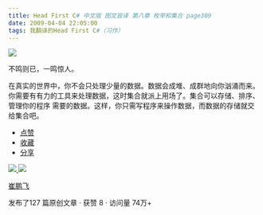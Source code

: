 ```yaml
---
title: Head First C# 中文版 图文皆译 第八章 枚举和集合 page309
date: 2009-04-04 22:05:00
tags: 我翻译的Head First C#（习作）
---
```

![](https://p-blog.csdn.net/images/p_blog_csdn_net/cuipengfei1/EntryImages/20090404/2009-04-04_21-16-44.jpg)

不鸣则已，一鸣惊人。

在真实的世界中，你不会只处理少量的数据。数据会成堆、成群地向你汹涌而来。你需要有有力的工具来处理数据，这时集合就派上用场了。集合可以存储、排序、管理你的程序
需要的数据。这样，你只需写程序来操作数据，而数据的存储就交给集合吧。

  * [ 点赞  ](javascript:;)
  * [ 收藏  ](javascript:;)
  * [ 分享 ](javascript:;)

[ ![](https://profile.csdnimg.cn/5/2/5/3_cuipengfei1)
![](https://g.csdnimg.cn/static/user-reg-year/1x/11.png)
](https://blog.csdn.net/cuipengfei1)

[ 崔鹏飞 ](https://blog.csdn.net/cuipengfei1)

发布了127 篇原创文章  ·  获赞 8  ·  访问量 74万+

